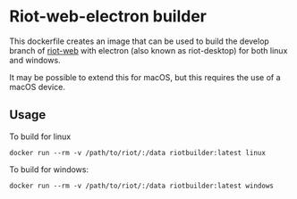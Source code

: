 # Riot-web-electron builder

This dockerfile creates an image that can be used to build the develop branch of [riot-web](https://github.com/vector-im/riot-web) with electron (also known as riot-desktop) for both linux and windows.

It may be possible to extend this for macOS, but this requires the use of a macOS device.

## Usage

To build for linux

`docker run --rm -v /path/to/riot/:/data riotbuilder:latest linux`

To build for windows:

`docker run --rm -v /path/to/riot/:/data riotbuilder:latest windows`

